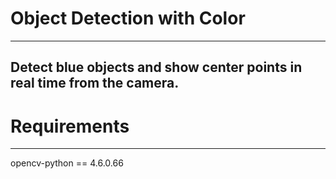 # Object Detection with Color
--------------------------------------
Detect blue objects and show center points in real time from the camera.
--------------------------------------

# Requirements
------------
opencv-python == 4.6.0.66
